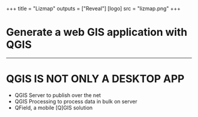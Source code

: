 +++
title = "Lizmap"
outputs = ["Reveal"]
[logo]
src = "lizmap.png"
+++

# Generate a web GIS application with QGIS

---

# QGIS IS NOT ONLY A DESKTOP APP

* QGIS Server to publish over the net
* QGIS Processing to process data in bulk on server
* QField, a mobile [Q]GIS solution
